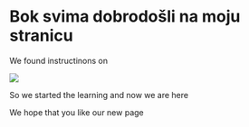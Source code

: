 # Bok svima dobrodošli na moju stranicu

We found instructinons on

![](https://www.google.com/images/branding/googlelogo/1x/googlelogo_color_272x92dp.png)

So we started the learning and now we are here

We hope that you like our new page
